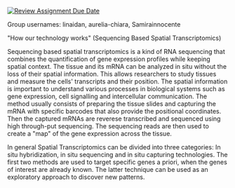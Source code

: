 [![Review Assignment Due Date](https://classroom.github.com/assets/deadline-readme-button-22041afd0340ce965d47ae6ef1cefeee28c7c493a6346c4f15d667ab976d596c.svg)](https://classroom.github.com/a/aKWLU3-A)

Group usernames: linaidan, aurelia-chiara, Samirainnocente

"How our technology works" (Sequencing Based Spatial Transcriptomics)

Sequencing based spatial transcriptomics is a kind of RNA sequencing that combines the quantification of gene expression profiles while keeping spatial context. The tissue and its mRNA can be analyzed in situ without the loss of their spatial information. This allows researchers to study tissues and measure the cells' transcripts and their position. The spatial information is important to understand various processes
in biological systems such as gene expression, cell signalling and intercellular communication. The method usually consists of preparing the tissue slides and capturing the mRNA with specific barcodes that also provide the positional coordinates. Then the captured mRNAs are reverese transcribed and sequenced using
high through-put sequencing. The sequencing reads are then used to create a "map" of the gene expression across the tissue. 

In general Spatial Transcriptomics can be divided into three categories: In situ hybridization, in situ sequencing and in situ capturing technologies. The first two methods are used to target specific genes a priori, when the genes of interest are already known. The latter technique can be used as an exploratory approach to discover new patterns.




